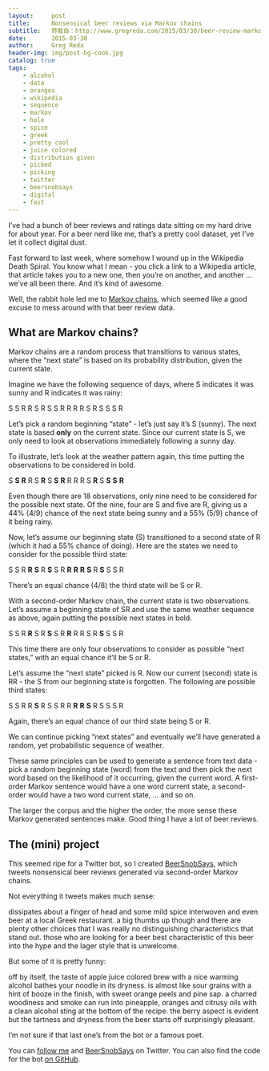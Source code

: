 ```yaml
---
layout:     post
title:      Nonsensical beer reviews via Markov chains
subtitle:   转载自：http://www.gregreda.com/2015/03/30/beer-review-markov-chains/
date:       2015-03-30
author:     Greg Reda
header-img: img/post-bg-cook.jpg
catalog: true
tags:
    - alcohol
    - data
    - oranges
    - wikipedia
    - sequence
    - markov
    - hole
    - spice
    - greek
    - pretty cool
    - juice colored
    - distribution given
    - picked
    - picking
    - twitter
    - beersnobsays
    - digital
    - fast
---
```


I’ve had a bunch of beer reviews and ratings data sitting on my hard drive for about year. For a beer nerd like me, that’s a pretty cool dataset, yet I’ve let it collect digital dust.

Fast forward to last week, where somehow I wound up in the Wikipedia Death Spiral. You know what I mean - you click a link to a Wikipedia article, that article takes you to a new one, then you’re on another, and another … we’ve all been there. And it’s kind of awesome.

Well, the rabbit hole led me to [Markov chains](http://en.wikipedia.org/wiki/Markov_chain), which seemed like a good excuse to mess around with that beer review data.

## What are Markov chains?

Markov chains are a random process that transitions to various states, where the “next state” is based on its probability distribution, given the current state.

Imagine we have the following sequence of days, where S indicates it was sunny and R indicates it was rainy:

> 
S S R R S R S S R R R R S R S S S R


Let’s pick a random beginning “state” - let’s just say it’s S (sunny). The next state is based **only** on the current state. Since our current state is S, we only need to look at observations immediately following a sunny day.

To illustrate, let’s look at the weather pattern again, this time putting the observations to be considered in bold.

> 
S **S** **R** R S **R** S **S** **R** R R R S **R** S **S** **S** **R**


Even though there are 18 observations, only nine need to be considered for the possible next state. Of the nine, four are S and five are R, giving us a 44% (4/9) chance of the next state being sunny and a 55% (5/9) chance of it being rainy.

Now, let’s assume our beginning state (S) transitioned to a second state of R (which it had a 55% chance of doing). Here are the states we need to consider for the possible third state:

> 
S S R **R** **S** R **S** S R **R** **R** **R** **S** R **S** S S R


There’s an equal chance (4/8) the third state will be S or R.

With a second-order Markov chain, the current state is two observations. Let’s assume a beginning state of SR and use the same weather sequence as above, again putting the possible next states in bold.

> 
S S R **R** S R **S** S R **R** R R S R **S** S S R


This time there are only four observations to consider as possible “next states,” with an equal chance it’ll be S or R.

Let’s assume the “next state” picked is R. Now our current (second) state is RR - the S from our beginning state is forgotten. The following are possible third states:

> 
S S R R **S** R S S R R **R** **R** **S** R S S S R


Again, there’s an equal chance of our third state being S or R.

We can continue picking “next states” and eventually we’ll have generated a random, yet probabilistic sequence of weather.

These same principles can be used to generate a sentence from text data - pick a random beginning state (word) from the text and then pick the next word based on the likelihood of it occurring, given the current word. A first-order Markov sentence would have a one word current state, a second-order would have a two word current state, … and so on.

The larger the corpus and the higher the order, the more sense these Markov generated sentences make. Good thing I have a lot of beer reviews.

## The (mini) project

This seemed ripe for a Twitter bot, so I created [BeerSnobSays](https://twitter.com/BeerSnobSays), which tweets nonsensical beer reviews generated via second-order Markov chains.

Not everything it tweets makes much sense:

> 
dissipates about a finger of head and some mild spice interwoven and even beer at a local Greek restaurant.
a big thumbs up though and there are plenty other choices that I was really no distinguishing characteristics that stand out.
those who are looking for a beer best characteristic of this beer into the hype and the lager style that is unwelcome.


But some of it is pretty funny:

> 
off by itself, the taste of apple juice colored brew with a nice warming alcohol bathes your noodle in its dryness.
is almost like sour grains with a hint of booze in the finish, with sweet orange peels and pine sap.
a charred woodiness and smoke can run into pineapple, oranges and citrusy oils with a clean alcohol sting at the bottom of the recipe.
the berry aspect is evident but the tartness and dryness from the beer starts off surprisingly pleasant.


I’m not sure if that last one’s from the bot or a famous poet.

You can [follow me](https://twitter.com/gjreda) and [BeerSnobSays](https://twitter.com/BeerSnobSays) on Twitter. You can also find the code for the bot [on GitHub](https://github.com/gjreda/beer-snob-says).
